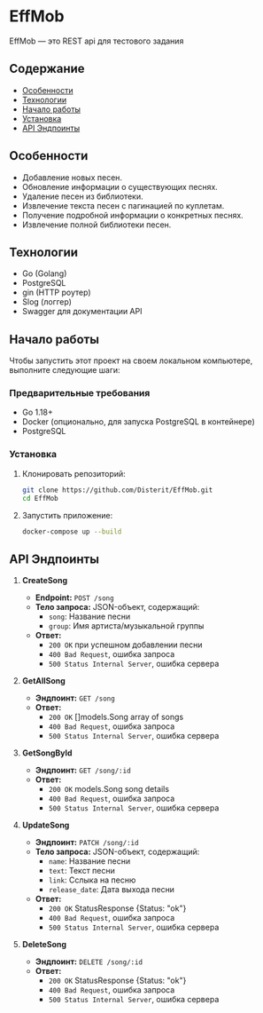 # EffMob

EffMob — это REST api для тестового задания

## Содержание
- [Особенности](#особенности)
- [Технологии](#технологии)
- [Начало работы](#начало-работы)
- [Установка](#установка)
- [API Эндпоинты](#api-эндпоинты)

## Особенности
- Добавление новых песен.
- Обновление информации о существующих песнях.
- Удаление песен из библиотеки.
- Извлечение текста песен с пагинацией по куплетам.
- Получение подробной информации о конкретных песнях.
- Извлечение полной библиотеки песен.

## Технологии
- Go (Golang)
- PostgreSQL
- gin (HTTP роутер)
- Slog (логгер)
- Swagger для документации API

## Начало работы

Чтобы запустить этот проект на своем локальном компьютере, выполните следующие шаги:

### Предварительные требования
- Go 1.18+
- Docker (опционально, для запуска PostgreSQL в контейнере)
- PostgreSQL

### Установка

1. Клонировать репозиторий:
   ```bash
   git clone https://github.com/Disterit/EffMob.git
   cd EffMob

2. Запустить приложение:
   ```bash
   docker-compose up --build

## API Эндпоинты

1. **CreateSong**
   - **Endpoint:** `POST /song`
   - **Тело запроса:** JSON-объект, содержащий:
     - `song`: Название песни
     - `group`: Имя артиста/музыкальной группы
   - **Ответ:** 
     - `200 OK` при успешном добавлении песни
     - `400 Bad Request`, ошибка запроса
     - `500 Status Internal Server`, ошибка сервера

2. **GetAllSong**
   - **Эндпоинт:** `GET /song`
   - **Ответ:** 
     - `200 OK` []models.Song array of songs
     - `400 Bad Request`, ошибка запроса
     - `500 Status Internal Server`, ошибка сервера

3. **GetSongById**
   - **Эндпоинт:** `GET /song/:id`
   - **Ответ:** 
     - `200 OK` models.Song song details
     - `400 Bad Request`, ошибка запроса
     - `500 Status Internal Server`, ошибка сервера

4. **UpdateSong**
   - **Эндпоинт:** `PATCH /song/:id`
   - **Тело запроса:** JSON-объект, содержащий:
     - `name`: Название песни
     - `text`: Текст песни
     - `link`: Сслыка на песню
     - `release_date`: Дата выхода песни
   - **Ответ:** 
     - `200 OK` StatusResponse {Status: "ok"}
     - `400 Bad Request`, ошибка запроса
     - `500 Status Internal Server`, ошибка сервера
   
5. **DeleteSong**
   - **Эндпоинт:** `DELETE /song/:id`
   - **Ответ:** 
     - `200 OK` StatusResponse {Status: "ok"}
     - `400 Bad Request`, ошибка запроса
     - `500 Status Internal Server`, ошибка сервера

